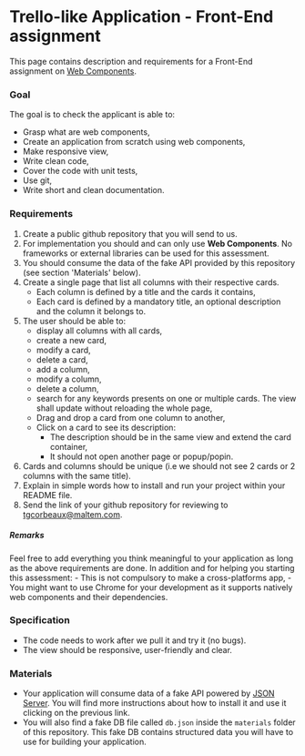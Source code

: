# Trello-like Application - Front-End assignment

This page contains description and requirements for a Front-End assignment on [Web Components](https://developer.mozilla.org/en-US/docs/Web/Web_Components).

### Goal


The goal is to check the applicant is able to:

- Grasp what are web components,
- Create an application from scratch using web components,
- Make responsive view,
- Write clean code,
- Cover the code with unit tests,
- Use git,
- Write short and clean documentation.


### Requirements

1. Create a public github repository that you will send to us.
2. For implementation you should and can only use **Web Components**. No frameworks or external libraries can be used for this assessment.
3. You should consume the data of the fake API provided by this repository (see section 'Materials' below).
4. Create a single page that list all columns with their respective cards.
	- Each column is defined by a title and the cards it contains,
	- Each card is defined by a mandatory title, an optional description and the column it belongs to.
5. The user should be able to:
	- display all columns with all cards,
	- create a new card,
	- modify a card,
	- delete a card,
	- add a column,
	- modify a column,
	- delete a column,
	- search for any keywords presents on one or multiple cards. The view shall update without reloading the whole page,
	- Drag and drop a card from one column to another,
	- Click on a card to see its description:
		- The description should be in the same view and extend the card container,
		- It should not open another page or popup/popin.
6. Cards and columns should be unique (i.e we should not see 2 cards or 2 columns with the same title).
7. Explain in simple words how to install and run your project within your README file.
8. Send the link of your github repository for reviewing to [tgcorbeaux@maltem.com](mailto:tgcorbeaux@maltem.com).

##### Remarks
Feel free to add everything you think meaningful to your application as long as the above requirements are done.
In addition and for helping you starting this assessment:
	- This is not compulsory to make a cross-platforms app,
	- You might want to use Chrome for your development as it supports natively web components and their dependencies.

### Specification

* The code needs to work after we pull it and try it (no bugs).
* The view should be responsive, user-friendly and clear.

### Materials

* Your application will consume data of a fake API powered by [JSON Server](https://github.com/typicode/json-server). You will find more instructions about how to install it and use it clicking on the previous link.
* You will also find a fake DB file called `db.json` inside the `materials` folder of this repository. This fake DB contains structured data you will have to use for building your application.
